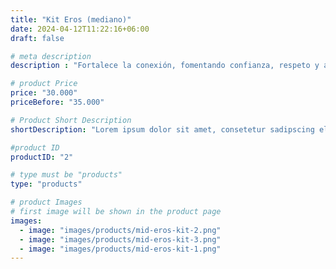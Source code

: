 ```yaml
---
title: "Kit Eros (mediano)"
date: 2024-04-12T11:22:16+06:00
draft: false

# meta description
description : "Fortalece la conexión, fomentando confianza, respeto y afecto. Ideal para revitalizar el amor"

# product Price
price: "30.000"
priceBefore: "35.000"

# Product Short Description
shortDescription: "Lorem ipsum dolor sit amet, consetetur sadipscing elitr, sed diam nonumy eirmod tempor invidunt ut"

#product ID
productID: "2"

# type must be "products"
type: "products"

# product Images
# first image will be shown in the product page
images:
  - image: "images/products/mid-eros-kit-2.png"
  - image: "images/products/mid-eros-kit-3.png"
  - image: "images/products/mid-eros-kit-1.png"
---
```

